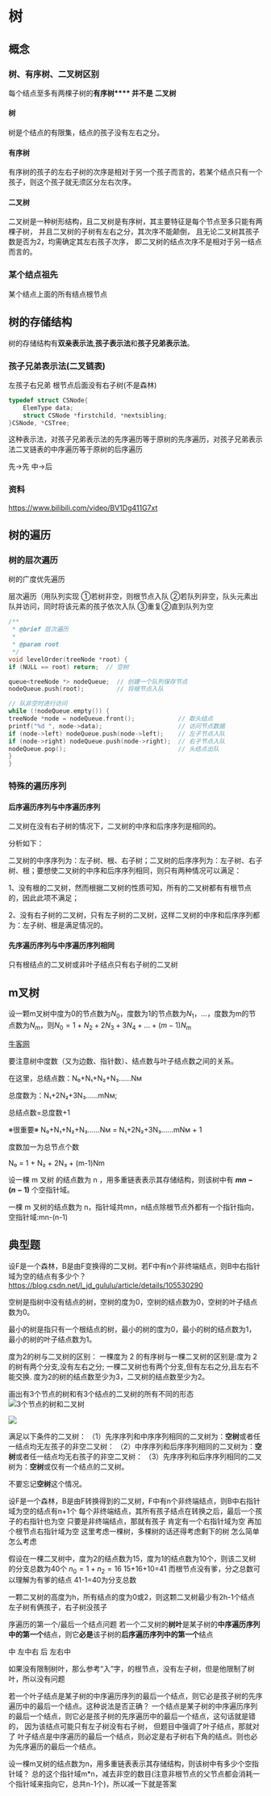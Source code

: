 # 树

## 概念

### 树、有序树、二叉树区别

每个结点至多有两棵子树的**有序树**** 并不是** **二叉树**

#### 树

树是个结点的有限集，结点的孩子没有左右之分。

#### 有序树

有序树的孩子的左右子树的次序是相对于另一个孩子而言的，若某个结点只有一个孩子，则这个孩子就无须区分左右次序。

#### 二叉树

二叉树是一种树形结构，且二叉树是有序树，其主要特征是每个节点至多只能有两棵子树，
并且二叉树的子树有左右之分，其次序不能颠倒，
且无论二叉树其孩子数是否为2，均需确定其左右孩子次序，
即二叉树的结点次序不是相对于另一结点而言的。

### 某个结点祖先

某个结点上面的所有结点根节点

## 树的存储结构

树的存储结构有**双亲表示法**,**孩子表示法**和**孩子兄弟表示法**。

### 孩子兄弟表示法(二叉链表)

左孩子右兄弟
根节点后面没有右子树(不是森林)

```C
typedef struct CSNode{
    ElemType data;
    struct CSNode *firstchild, *nextsibling;
}CSNode, *CSTree;
```

这种表示法，对孩子兄弟表示法的先序遍历等于原树的先序遍历，对孩子兄弟表示法二叉链表的中序遍历等于原树的后序遍历

先->先
中->后

### 资料

https://www.bilibili.com/video/BV1Dg411G7xt

## 树的遍历

### 树的层次遍历

树的广度优先遍历

层次遍历（用队列实现
①若树非空，则根节点入队
②若队列非空，队头元素出队并访问，同时将该元素的孩子依次入队
③重复②直到队列为空

```c
/**
 * @brief 层次遍历
 *
 * @param root
 */
void levelOrder(treeNode *root) {
if (NULL == root) return;  // 空树

queue<treeNode *> nodeQueue;  // 创建一个队列保存节点
nodeQueue.push(root);         // 将根节点入队

// 队非空时进行访问
while (!nodeQueue.empty()) {
treeNode *node = nodeQueue.front();            // 取头结点
printf("%d ", node->data);                     // 访问节点数据
if (node->left) nodeQueue.push(node->left);    // 左子节点入队
if (node->right) nodeQueue.push(node->right);  // 右子节点入队
nodeQueue.pop();                               // 头结点出队
}
}
```

### 特殊的遍历序列

#### 后序遍历序列与中序遍历序列

二叉树在没有右子树的情况下，二叉树的中序和后序序列是相同的。

分析如下：

二叉树的中序序列为：左子树、根、右子树；二叉树的后序序列为：左子树、右子树、根；要想使二叉树的中序和后序序列相同，则只有两种情况可以满足：

1、没有根的二叉树，然而根据二叉树的性质可知，所有的二叉树都有有根节点的，因此此项不满足；

2、没有右子树的二叉树，只有左子树的二叉树，这样二叉树的中序和后序序列都为：左子树、根是满足情况的。

#### 先序遍历序列与中序遍历序列相同

只有根结点的二叉树或非叶子结点只有右子树的二叉树

## m叉树

设一颗m叉树中度为0的节点数为$N_0$，度数为1的节点数为$N_1$，...，度数为m的节点数为$N_m$，则$N_0=1+N_2+2N_3+3N_4+...+(m-1)N_m$

[牛客网](https://www.nowcoder.com/questionTerminal/0572ff24ecaf425ba9db2b560c24caab%E2%80%B8)

要注意树中度数（又为边数、指针数）、结点数与叶子结点数之间的关系。

在这里，总结点数：N₀+N₁+N₂+N₃......Nм

总度数为：N₁+2N₂+3N₃......mNм;

总结点数=总度数+1

※很重要※
N₀+N₁+N₂+N₃......Nм = N₁+2N₂+3N₃......mNм + 1

度数加一为总节点个数

N₀ = 1 + N₂ + 2N₃ + (m-1)Nm

设一棵 m 叉树 的结点数为 n ，用多重链表表示其存储结构，则该树中有 **$mn-(n-1)$** 个空指针域。

一棵 m 叉树的结点数为 n，指针域共mn，n结点除根节点外都有一个指针指向，空指针域:mn-(n-1)

## 典型题

设F是一个森林，B是由F变换得的二叉树。若F中有n个非终端结点，则B中右指针域为空的结点有多少个？
https://blog.csdn.net/l_jd_gululu/article/details/105530290

空树是指树中没有结点的树，空树的度为0，空树的结点数为0，空树的叶子结点数为0。

最小的树是指只有一个根结点的树，最小的树的度为0，最小的树的结点数为1，最小的树的叶子结点数为1。

度为2的树与二叉树的区别：
一棵度为 2 的有序树与一棵二叉树的区别是:度为 2 的树有两个分支,没有左右之分;
一棵二叉树也有两个分支,但有左右之分,且左右不能交换.
度为2的树的结点数至少为3，二叉树的结点数至少为2。

画出有3个节点的树和有3个结点的二叉树的所有不同的形态
![3个节点的树和二叉树](img/3nodetree.png "3个节点的树和二叉树")

![](img/3nodetree.png)

满足以下条件的二叉树：
（1）先序序列和中序序列相同的二叉树为：**空树**或者任一结点均无左孩子的非空二叉树：
（2）中序序列和后序序列相同的二叉树为：**空树**或者任一结点均无右孩子的非空二叉树：
（3）先序序列和后序序列相同的二叉树为：**空树**或仅有一个结点的二叉树。

不要忘记**空树**这个情况。

设F是一个森林，B是由F转换得到的二叉树，F中有n个非终端结点，则B中右指针域为空的结点有n+1个
每个非终端结点，其所有孩子结点在转换之后，最后一个孩子的右指针也为空
只要是非终端结点，那就有孩子
肯定有一个右指针域为空
再加个根节点右指针域为空
这里考虑一棵树，多棵树的话还得考虑剩下的树
怎么简单怎么考虑

假设在一棵二叉树中，度为2的结点数为15，度为1的结点数为10个，则该二叉树的分支总数为40个
$n_0=1+n_2=16$
15+16+10=41
而根节点没有爹，分之总数可以理解为有爹的结点
41-1=40为分支总数

一颗二叉树的高度为h，所有结点的度为0或2，则这颗二叉树最少有2h-1个结点
左子树有俩孩子，右子树没孩子

序遍历的第一个/最后一个结点问题
若一个二叉树的**树叶**是某子树的**中序遍历序列中的第一个**结点，则它**必是**该子树的**后序遍历序列中的第一个**结点

中 左中右
后 左右中

如果没有限制树叶，那么参考“入”字，的根节点，没有左子树，但是他限制了树叶，所以没有问题

若一个叶子结点是某子树的中序遍历序列的最后一个结点，则它必是孩子树的先序遍历中的最后一个结点。这种说法是否正确？
一个结点是某子树的中序遍历序列的最后一个结点，则它必是孩子树的先序遍历中的最后一个结点，这句话就是错的，
因为该结点可能只有左子树没有右子树，
但题目中强调了叶子结点，那就对了
叶子结点是中序遍历的最后一个结点，则必定是右子树右下角的结点。则也必为先序遍历的最后一个结点。

设一棵m叉树的结点数为n，用多重链表表示其存储结构，则该树中有多少个空指针域？
总的这个指针域m*n，减去非空的数目(注意非根节点的父节点都会消耗一个指针域来指向它，总共n-1个)，所以减一下就是答案
